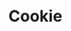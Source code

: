 # Cookie
<html>
<head>
<title>My page devoted to my love of cookies and a little bit of brownie slander</>
<link rel="stylesheet" href="/style.css" type="text/css">
</head>
<body>
<h1>Cookie, nothing else</h1>
<p>
<h1>Chocolate Chip will always be KING! BROWNIES ARE SECOND PLACE </h1>
BROWNIES ARE SECOND PLACE
  </p>
<img src="Cookie.jpg">
<a href="https://crumblcookies.com" target="_blank">MORE EVIDENCE OF COOKIES THAT ARE AWESOME</a>

</body>  
</html>
